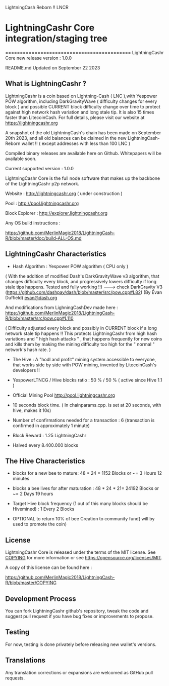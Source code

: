LightningCash Reborn !!
LNCR

# LightningCashr Core integration/staging tree
===========================================
LightningCashr Core new release version : 1.0.0

README.md Updated on September 22 2023

What is LightningCashr ?
----------------------

LightningCashr is a coin based on Lightning-Cash ( LNC ),with Yespower POW algorithm, including DarkGravityWave ( difficulty changes for every block ) and possible CURRENT block difficulty change over time to protect against high network hash variation and long stale tip. It is also 15 times faster than LitecoinCash. For full details, please visit our website at https://lightningcashr.org

A snapshot of the old LightningCash's chain has been made on September 20th 2023, and all old balances can be claimed in the new LightningCash-Reborn wallet !!
( except addresses with less than 100 LNC )


Compiled binary releases are available here on Github.
Whitepapers will be available soon.

Current supported version : 1.0.0

LightningCashr Core is the full node software that makes up the backbone of the LightningCashr p2p network.


Website : http://lightningcashr.org ( under construction )

Pool : http://pool.lightningcashr.org

Block Explorer : http://explorer.lightningcashr.org



Any OS build instructions :

https://github.com/MerlinMagic2018/LightningCash-R/blob/master/doc/build-ALL-OS.md




LightningCashr Characteristics
---------------------------------------------------------------------------


- Hash Algorithm : Yespower POW algorithm    ( CPU only )

( With the addition of modified Dash's DarkGravityWave v3 algorithm, that changes difficulty every block, and progressively lowers difficulty if long stale tips happens. Tested and fully working !!) ---> check DarkGravity V3 (https://github.com/dashpay/dash/blob/master/src/pow.cpp#L82) (By Evan Duffield)
 <evan@dash.org>

And modifications from LighningCashDev made here :        https://github.com/MerlinMagic2018/LightningCash-R/blob/master/src/pow.cpp#L110

( Difficulty adjusted every block and possibly in CURRENT block if a long network stale tip happens !! This protects LightningCashr from high hash variations and " high hash attacks " , that happens frequently for new coins and kills them by making the mining difficulty too high for the " normal " network's hash rate. )


- The Hive : A "hodl and profit" mining system accessible to everyone, that works side by side with POW mining, invented by LitecoinCash's developers !!

- YespowerLTNCG / Hive blocks ratio : 50 % / 50 % ( active since Hive 1.1 )

- Official Mining Pool http://pool.lightningcashr.org

- 10 seconds block time. ( In chainparams.cpp. is set at 20 seconds, with hive, makes it 10s)

- Number of confirmations needed for a transaction : 6  (transaction is confirmed in approximately 1 minute)

- Block Reward : 1.25 LightningCashr

- Halved every 8.400.000 blocks


The Hive Characteristics
---------------------------------------------------------------------------

- blocks for a new bee to mature: 48 * 24 = 1152 Blocks or ~= 3 Hours 12 minutes

- blocks a bee lives for after maturation : 48 * 24 * 21= 24192 Blocks or ~= 2 Days 19 hours

- Target Hive block frequency (1 out of this many blocks should be Hivemined) : 1 Every 2 Blocks 

- OPTIONAL to return 10% of bee Creation to community fund( will by used to promote the coin)
	



License
-------

LightningCashr Core is released under the terms of the MIT license. See [COPYING](COPYING) for more
information or see https://opensource.org/licenses/MIT.

A copy of this license can be found here :

https://github.com/MerlinMagic2018/LightningCash-R/blob/master/COPYING


Development Process
-------------------

You can fork LightningCashr github's repository, tweak the code and suggest pull request if you have bug fixes or improvements to propose.

Testing
-------

For now, testing is done privately before releasing new wallet's versions.

Translations
------------

Any translation corrections or expansions are welcomed as GitHub pull requests.
